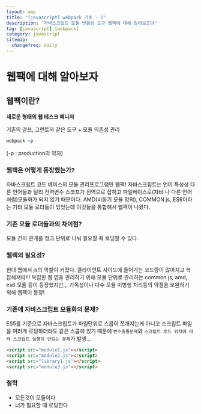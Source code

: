 ```yaml
---
layout: amp
title: "[javascript] webpack 기초 - 1"
description: "자바스크립트 모듈 번들링 도구 웹팩에 대해 알아보즈아"
tag: [javascript],[webpack]
category: javascript
sitemap:
  changefreq: daily
---
```

# 웹팩에 대해 알아보자

## 웹팩이란?
__새로운 형태의 웹 테스크 매니저__

기존의 걸프, 그런트와 같은 도구 + 모듈 의존성 관리
```ruby
webpack -p
```
(-p : production의 약자)

### 웹팩은 어떻게 등장했는가?
자바스크립트 코드 베이스의 모듈 관리프로그램인 웹팩!
자바스크립트는 언어 특성상 다른 언어들과 달리 전역변수 스코프가 전역으로 잡히고 파일베이스로(자바 나 다른 언어처럼)모듈화가 되지 않기 때문이다.
AMD(비동기 모듈 정의), COMMON js, ES6이라는 기타 모듈 로더들이 있었는데 이것들을 통합해서 웹팩이 나왔다.

### 기존 모듈 로더들과의 차이점?
모듈 간의 관게를 청크 단위로 나눠 필요할 때 로딩할 수 있다.

### 웹팩의 필요성?
현대 웹에서 js의 역할이 커졌다.
클라이언트 사이드에 들어가는 코드량이 많아지고 복잡해져따!!!
복잡한 웹 앱을 관리하기 위해 모듈 단위로 관리하는 common js, amd, es6 모듈 등이 등장했지만,,,
가독성이나 다수 모듈 미병행 처리등의 약점을 보완하기 위해 웹팩이 등장!

### 기존에 자바스크립트 모듈화의 문제?
ES5를 기준으로 자바스크립트가 파일단위로 스콥이 쪼개지는게 아니고 스크립트 파일을 여러게 로딩하더라도 같은 스콥에 있기 때문에 `변수충돌문제`와 `스크립트 로드 위치에 따라 스크립트 실행이 안되는 문제`가 발생...
```html
<script src="module1.js"></script>
<script src="module2.js"></script>
<script src="library1.js"></script>
<script src="module3.js"></script>
```


### 철학
* 모든것이 모듈이다
* 너가 필요할 때 로딩한다
